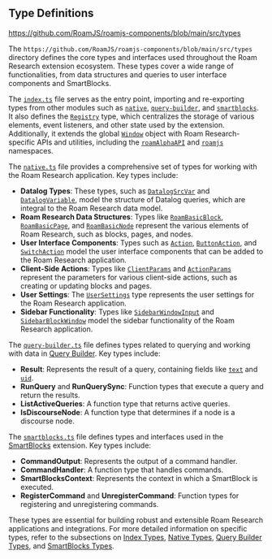 ## Type Definitions

https://github.com/RoamJS/roamjs-components/blob/main/src/types

The `https://github.com/RoamJS/roamjs-components/blob/main/src/types` directory defines the core types and interfaces used throughout the Roam Research extension ecosystem. These types cover a wide range of functionalities, from data structures and queries to user interface components and SmartBlocks.

The [`index.ts`](https://github.com/RoamJS/roamjs-components/blob/main/src/dom/index.ts#L0) file serves as the entry point, importing and re-exporting types from other modules such as [`native`](https://github.com/RoamJS/roamjs-components/blob/main/src/types/native.ts#L0), [`query-builder`](https://github.com/RoamJS/roamjs-components/blob/main/src/types/query-builder.ts#L0), and [`smartblocks`](https://github.com/RoamJS/roamjs-components/blob/main/src/types/index.ts#L15). It also defines the [`Registry`](https://github.com/RoamJS/roamjs-components/blob/main/src/types/index.ts#L22) type, which centralizes the storage of various elements, event listeners, and other state used by the extension. Additionally, it extends the global [`Window`](https://github.com/RoamJS/roamjs-components/blob/main/src/types/index.ts#L57) object with Roam Research-specific APIs and utilities, including the [`roamAlphaAPI`](https://github.com/RoamJS/roamjs-components/blob/main/src/types/index.ts#L83) and [`roamjs`](https://github.com/RoamJS/roamjs-components/blob/main/src/types/index.ts#L234) namespaces.

The [`native.ts`](https://github.com/RoamJS/roamjs-components/blob/main/src/types/native.ts#L0) file provides a comprehensive set of types for working with the Roam Research application. Key types include:

- **Datalog Types**: These types, such as [`DatalogSrcVar`](https://github.com/RoamJS/roamjs-components/blob/main/src/types/native.ts#L6) and [`DatalogVariable`](https://github.com/RoamJS/roamjs-components/blob/main/src/types/native.ts#L11), model the structure of Datalog queries, which are integral to the Roam Research data model.
- **Roam Research Data Structures**: Types like [`RoamBasicBlock`](https://github.com/RoamJS/roamjs-components/blob/main/src/types/native.ts#L139), [`RoamBasicPage`](https://github.com/RoamJS/roamjs-components/blob/main/src/types/native.ts#L144), and [`RoamBasicNode`](https://github.com/RoamJS/roamjs-components/blob/main/src/types/native.ts#L146) represent the various elements of Roam Research, such as blocks, pages, and nodes.
- **User Interface Components**: Types such as [`Action`](https://github.com/RoamJS/roamjs-components/blob/main/src/types/native.ts#L447), [`ButtonAction`](https://github.com/RoamJS/roamjs-components/blob/main/src/types/native.ts#L419), and [`SwitchAction`](https://github.com/RoamJS/roamjs-components/blob/main/src/types/native.ts#L425) model the user interface components that can be added to the Roam Research application.
- **Client-Side Actions**: Types like [`ClientParams`](https://github.com/RoamJS/roamjs-components/blob/main/src/types/native.ts#L324) and [`ActionParams`](https://github.com/RoamJS/roamjs-components/blob/main/src/types/native.ts#L341) represent the parameters for various client-side actions, such as creating or updating blocks and pages.
- **User Settings**: The [`UserSettings`](https://github.com/RoamJS/roamjs-components/blob/main/src/types/native.ts#L363) type represents the user settings for the Roam Research application.
- **Sidebar Functionality**: Types like [`SidebarWindowInput`](https://github.com/RoamJS/roamjs-components/blob/main/src/types/native.ts#L376) and [`SidebarBlockWindow`](https://github.com/RoamJS/roamjs-components/blob/main/src/types/native.ts#L381) model the sidebar functionality of the Roam Research application.

The [`query-builder.ts`](https://github.com/RoamJS/roamjs-components/blob/main/src/types/query-builder.ts#L0) file defines types related to querying and working with data in [Query Builder](https://github.com/RoamJS/query-builder). Key types include:

- **Result**: Represents the result of a query, containing fields like [`text`](https://github.com/RoamJS/roamjs-components/blob/main/src/marked/index.ts#L211) and [`uid`](https://github.com/RoamJS/roamjs-components/blob/main/src/util/getOauth.ts#L45).
- **RunQuery** and **RunQuerySync**: Function types that execute a query and return the results.
- **ListActiveQueries**: A function type that returns active queries.
- **IsDiscourseNode**: A function type that determines if a node is a discourse node.

The [`smartblocks.ts`](https://github.com/RoamJS/roamjs-components/blob/main/src/types/smartblocks.ts#L0) file defines types and interfaces used in the [SmartBlocks](https://github.com/RoamJS/smartblocks) extension. Key types include:

- **CommandOutput**: Represents the output of a command handler.
- **CommandHandler**: A function type that handles commands.
- **SmartBlocksContext**: Represents the context in which a SmartBlock is executed.
- **RegisterCommand** and **UnregisterCommand**: Function types for registering and unregistering commands.

These types are essential for building robust and extensible Roam Research applications and integrations. For more detailed information on specific types, refer to the subsections on [Index Types](https://wiki.mutable.ai/RoamJS/roamjs-components#index-types), [Native Types](https://wiki.mutable.ai/RoamJS/roamjs-components#native-types), [Query Builder Types](https://wiki.mutable.ai/RoamJS/roamjs-components#query-builder-types), and [SmartBlocks Types](https://wiki.mutable.ai/RoamJS/roamjs-components#smartblocks-types).
